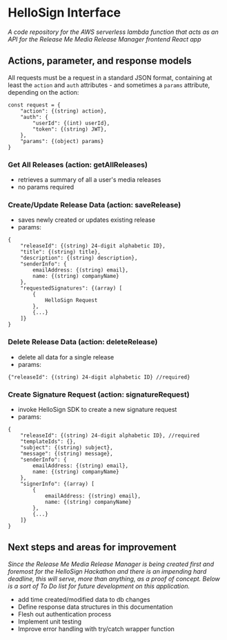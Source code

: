 # HelloSign Interface

*A code repository for the AWS serverless lambda function that acts as an API for the Release Me Media Release Manager frontend React app*

## Actions, parameter, and response models

All requests must be a request in a standard JSON format, containing at least the `action` and `auth` attributes - and sometimes a `params` attribute, depending on the action:

```
const request = {
	"action": {(string) action},
	"auth": {
		"userId": {(int) userId},
		"token": {(string) JWT},
	},
	"params": {(object) params}
}
```

### Get All Releases (action: getAllReleases)

- retrieves a summary of all a user's media releases
- no params required


### Create/Update Release Data (action: saveRelease)

- saves newly created or updates existing release
- params:

```
{
	"releaseId": {(string) 24-digit alphabetic ID},
	"title": {(string) title},
	"description": {(string) description},
	"senderInfo": {
		emailAddress: {(string) email},
		name: {(string) companyName}
	},
	"requestedSignatures": {(array) [
		{
			HelloSign Request
		},
		{...}
	]}
}
```

### Delete Release Data (action: deleteRelease)

- delete all data for a single release
- params:

```
{"releaseId": {(string) 24-digit alphabetic ID} //required}
```


### Create Signature Request (action: signatureRequest)

- invoke HelloSign SDK to create a new signature request
- params:

```
{
	"releaseId": {(string) 24-digit alphabetic ID}, //required
	"templateIds": {},
	"subject": {(string) subject},
	"message": {(string) message},
	"senderInfo": {
		emailAddress: {(string) email},
		name: {(string) companyName}
	},
	"signerInfo": {(array) [
		{
			emailAddress: {(string) email},
			name: {(string) companyName}
		},
		{...}
	]}
}
```

## Next steps and areas for improvement

*Since the Release Me Media Release Manager is being created first and foremost for the HelloSign Hackathon and there is an impending hard deadline, this will serve, more than anything, as a proof of concept. Below is a sort of To Do list for future development on this application.*

- add time created/modified data to db changes
- Define response data structures in this documentation
- Flesh out authentication process
- Implement unit testing
- Improve error handling with try/catch wrapper function